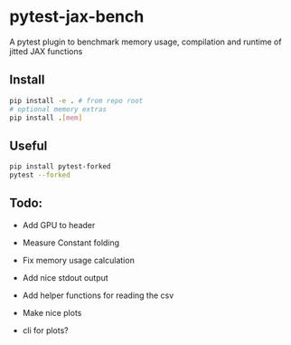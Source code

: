 # pytest-jax-bench
A pytest plugin to benchmark memory usage, compilation and runtime of jitted JAX functions

## Install

```bash
pip install -e . # from repo root
# optional memory extras
pip install .[mem]
```

## Useful
```bash
pip install pytest-forked
pytest --forked
```

## Todo:
* Add GPU to header

* Measure Constant folding
* Fix memory usage calculation
* Add nice stdout output
* Add helper functions for reading the csv
* Make nice plots
* cli for plots?